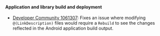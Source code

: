#### Application and library build and deployment

  * [Developer Community 1061307][0]: Fixes an issue where modifying
    `@(LinkDescription)` files would require a `Rebuild` to see the
    changes reflected in the Android application build output.

[0]: https://developercommunity.visualstudio.com/content/problem/1061307/changes-not-applied-on-build-after-linker-configur.html
